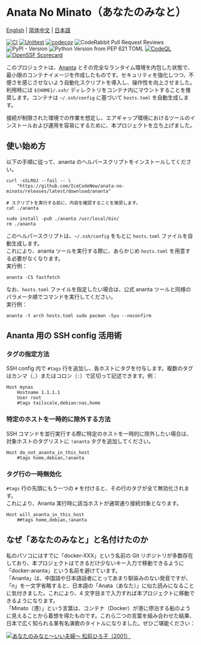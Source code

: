 # Anata No Minato（あなたのみなと）

[English](README.md) | [简体中文](README_zh-Hans.md) | [日本語](README_ja.md)  
  
[![CI](https://github.com/IceCodeNew/anata-no-minato/actions/workflows/ananta.yml/badge.svg)](https://github.com/IceCodeNew/anata-no-minato/actions/workflows/ananta.yml)
[![Unittest](https://github.com/IceCodeNew/anata-no-minato/actions/workflows/unittest.yml/badge.svg)](https://github.com/IceCodeNew/anata-no-minato/actions/workflows/unittest.yml)
[![codecov](https://codecov.io/gh/IceCodeNew/anata-no-minato/graph/badge.svg?token=41TXXKSXUM)](https://codecov.io/gh/IceCodeNew/anata-no-minato)
![CodeRabbit Pull Request Reviews](https://img.shields.io/coderabbit/prs/github/IceCodeNew/anata-no-minato?utm_source=oss&utm_medium=github&utm_campaign=IceCodeNew%2Fanata-no-minato&labelColor=171717&color=FF570A&link=https%3A%2F%2Fcoderabbit.ai&label=CodeRabbit+Reviews)
![PyPI - Version](https://img.shields.io/pypi/v/sshconfig-to-ananta)
![Python Version from PEP 621 TOML](https://img.shields.io/python/required-version-toml?tomlFilePath=https%3A%2F%2Fraw.githubusercontent.com%2FIceCodeNew%2Fanata-no-minato%2Frefs%2Fheads%2Fmaster%2Fpyproject.toml)
[![CodeQL](https://github.com/IceCodeNew/anata-no-minato/actions/workflows/github-code-scanning/codeql/badge.svg)](https://github.com/IceCodeNew/anata-no-minato/actions/workflows/github-code-scanning/codeql)
[![OpenSSF Scorecard](https://api.scorecard.dev/projects/github.com/IceCodeNew/anata-no-minato/badge)](https://scorecard.dev/viewer/?uri=github.com/IceCodeNew/anata-no-minato)
  
このプロジェクトは、[Ananta](https://github.com/cwt/ananta) とその完全なランタイム環境を内包した状態で、最小限のコンテナイメージを作成したものです。セキュリティを強化しつつ、不便さを感じさせないよう自動化スクリプトを導入し、操作性を向上させました。  
利用時には `${HOME}/.ssh/` ディレクトリをコンテナ内にマウントすることを推奨します。コンテナは `~/.ssh/config` に基づいて `hosts.toml` を自動生成します。  
  
接続が制限された環境での作業を想定し、エアギャップ環境におけるツールのインストールおよび運用を容易にするために、本プロジェクトを立ち上げました。  

## 使い始め方

以下の手順に従って、ananta のヘルパースクリプトをインストールしてください。  

```shell
curl -sSLROJ --fail -- \
    "https://github.com/IceCodeNew/anata-no-minato/releases/latest/download/ananta"

# スクリプトを実行する前に、内容を確認することを推奨します。
cat ./ananta

sudo install -pvD ./ananta /usr/local/bin/
rm ./ananta
```

このヘルパースクリプトは、`~/.ssh/config` をもとに `hosts.toml` ファイルを自動生成します。  
これにより、ananta ツールを実行する際に、あらかじめ `hosts.toml` を用意する必要がなくなります。  
実行例：  

```shell
ananta -CS fastfetch
```

なお、`hosts.toml` ファイルを指定したい場合は、公式 ananta ツールと同様のパラメータ順でコマンドを実行してください。  
実行例：  

```shell
ananta -t arch hosts.toml sudo pacman -Syu --noconfirm
```

## Ananta 用の SSH config 活用術

### タグの指定方法

SSH config 内で `#tags` 行を追加し、各ホストにタグを付与します。複数のタグはカンマ（`,`）またはコロン（`:`）で区切って記述できます。例：  

```sshconfig
Host mynas
    Hostname 1.1.1.1
    User root
    #tags tailscale,debian:nas,home
```

### 特定のホストを一時的に除外する方法

SSH コマンドを並行実行する際に特定のホストを一時的に除外したい場合は、対象ホストのタグリストに `!ananta` タグを追加してください。  

```sshconfig
Host do_not_ananta_in_this_host
    #tags home,debian,!ananta
```

### タグ行の一時無効化

`#tags` 行の先頭にもう一つの `#` を付けると、その行のタグが全て無効化されます。  
これにより、Ananta 実行時に該当ホストが通常通り接続対象となります。

```sshconfig
Host will_ananta_in_this_host
    ##tags home,debian,!ananta
```

## なぜ「あなたのみなと」と名付けたのか

私のパソコにはすでに「docker-XXX」という名前の Git リポジトリが多数存在しており、本プロジェクトはできるだけ少ないキー入力で移動できるように「docker-ananta」という名前を避けています。  
「Ananta」は、中国語や日本語話者にとってあまり馴染みのない発音ですが、「n」を一文字省略すると、日本語の「Anata（あなた）」に似た読みになることに気付きました。これにより、4 文字目まで入力すれば本プロジェクトに移動できるようになります。  
「Minato（港）」という言葉は、コンテナ（Docker）が港に停泊する船のように見えることから着想を得たものです。これら二つの言葉を組み合わせた結果、日本で広く知られる某有名演歌のタイトルになりました。ぜひご堪能ください：  
  
[![あなたのみなと～いい夫婦～ 松前ひろ子（2001）](https://i.ytimg.com/vi/sCRvjlTX8Fw/maxresdefault.jpg)](https://youtu.be/sCRvjlTX8Fw)
